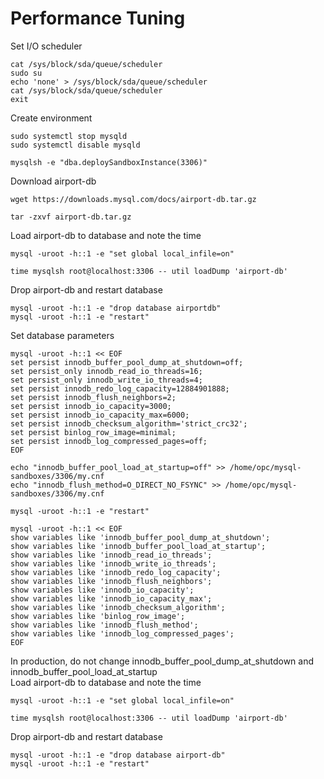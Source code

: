 # Performance Tuning
Set I/O scheduler
```
cat /sys/block/sda/queue/scheduler
sudo su
echo 'none' > /sys/block/sda/queue/scheduler
cat /sys/block/sda/queue/scheduler
exit
```
Create environment
```
sudo systemctl stop mysqld
sudo systemctl disable mysqld

mysqlsh -e "dba.deploySandboxInstance(3306)"
```
Download airport-db
```
wget https://downloads.mysql.com/docs/airport-db.tar.gz

tar -zxvf airport-db.tar.gz
```
Load airport-db to database and note the time
```
mysql -uroot -h::1 -e "set global local_infile=on"

time mysqlsh root@localhost:3306 -- util loadDump 'airport-db' 
```
Drop airport-db and restart database
```
mysql -uroot -h::1 -e "drop database airportdb"
mysql -uroot -h::1 -e "restart"
```
Set database parameters
```
mysql -uroot -h::1 << EOF
set persist innodb_buffer_pool_dump_at_shutdown=off;
set persist_only innodb_read_io_threads=16;
set persist_only innodb_write_io_threads=4;
set persist innodb_redo_log_capacity=12884901888;
set persist innodb_flush_neighbors=2;
set persist innodb_io_capacity=3000;
set persist innodb_io_capacity_max=6000;
set persist innodb_checksum_algorithm='strict_crc32';
set persist binlog_row_image=minimal;
set persist innodb_log_compressed_pages=off;
EOF

echo "innodb_buffer_pool_load_at_startup=off" >> /home/opc/mysql-sandboxes/3306/my.cnf
echo "innodb_flush_method=O_DIRECT_NO_FSYNC" >> /home/opc/mysql-sandboxes/3306/my.cnf

mysql -uroot -h::1 -e "restart"

mysql -uroot -h::1 << EOF
show variables like 'innodb_buffer_pool_dump_at_shutdown';
show variables like 'innodb_buffer_pool_load_at_startup';
show variables like 'innodb_read_io_threads';
show variables like 'innodb_write_io_threads';
show variables like 'innodb_redo_log_capacity';
show variables like 'innodb_flush_neighbors';
show variables like 'innodb_io_capacity';
show variables like 'innodb_io_capacity_max';
show variables like 'innodb_checksum_algorithm';
show variables like 'binlog_row_image';
show variables like 'innodb_flush_method';
show variables like 'innodb_log_compressed_pages';
EOF
```
In production, do not change innodb_buffer_pool_dump_at_shutdown and innodb_buffer_pool_load_at_startup </br>
Load airport-db to database and note the time
```
mysql -uroot -h::1 -e "set global local_infile=on"

time mysqlsh root@localhost:3306 -- util loadDump 'airport-db' 
```
Drop airport-db and restart database
```
mysql -uroot -h::1 -e "drop database airport-db"
mysql -uroot -h::1 -e "restart"
```

